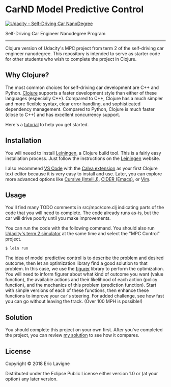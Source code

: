 # CarND Model Predictive Control
[![Udacity - Self-Driving Car NanoDegree](https://s3.amazonaws.com/udacity-sdc/github/shield-carnd.svg)](http://www.udacity.com/drive)

Self-Driving Car Engineer Nanodegree Program

---

Clojure version of Udacity's MPC project from term 2 of the self-driving
car engineer nanodegree. This repository is intended to serve as starter code for
other students who wish to complete the project in Clojure.

## Why Clojure?

The most common choices for self-driving car development are C++ and Python.
[Clojure](https://clojure.org/)
supports a faster development style than either of these languages (especially C++).
Compared to C++, Clojure has a much simpler and more flexible syntax, clear
error handling, and sophisticated dependency management. Compared to Python, Clojure is
much faster (close to C++) and has excellent concurrency support.

Here's a [tutorial](https://www.maria.cloud/) to help you get started.

## Installation

You will neeed to install
[Leiningen](https://leiningen.org/),
a Clojure build tool. This is a fairly easy
installation process. Just follow the instructions on the
[Leiningen](https://leiningen.org/) website.

I also recommend [VS Code](https://code.visualstudio.com/) with the
[Calva extension](https://marketplace.visualstudio.com/items?itemName=cospaia.clojure4vscode)
as your first Clojure text editor because it is very easy to install
and use. Later, you can explore more advanced options like
[Cursive (IntelliJ)](https://cursive-ide.com/),
[CIDER (Emacs)](https://github.com/clojure-emacs/cider),
or [Vim](https://github.com/tpope/vim-fireplace).

## Usage

You'll find many TODO comments in src/mpc/core.clj indicating parts of
the code that you will need to complete. The code already runs as-is,
but the car will drive poorly until you make improvements.

You can run the code with the following command. You should also run
[Udacity's term 2 simulator](https://github.com/udacity/self-driving-car-sim/releases)
at the same time and select the "MPC Control" project.

    $ lein run

The idea of model predictive control is to describe the problem and desired outcome,
then let an optimization library find a good solution to that problem. In this case,
we use the [figurer](https://github.com/ericlavigne/figurer) library to perform the
optimization. You will need to inform figurer about what kind of outcome you want
(value function), the available actions and their likelihood of each action (policy
function), and the mechanics of this problem (prediction function). Start with
simple versions of each of these functions, then enhance these functions to improve
your car's steering. For added challenge, see how fast you can go without leaving
the track. (Over 100 MPH is possible!)

## Solution

You should complete this project on your own first. After you've completed the project,
you can review
[my solution](https://github.com/ericlavigne/CarND-MPC-Clojure/compare/solution)
to see how it compares.

## License

Copyright © 2018 Eric Lavigne

Distributed under the Eclipse Public License either version 1.0 or (at
your option) any later version.
